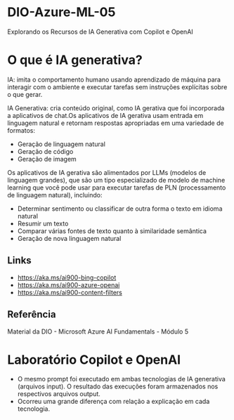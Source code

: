 # DIO-Azure-ML-05
Explorando os Recursos de IA Generativa com Copilot e OpenAI

# O que é IA generativa?
IA: imita o comportamento humano usando aprendizado de máquina para interagir com o ambiente e executar tarefas sem instruções explícitas sobre o que gerar.

IA Generativa: cria conteúdo original, como IA gerativa que foi incorporada a aplicativos de chat.Os aplicativos de IA gerativa usam entrada em linguagem natural e retornam respostas apropriadas em uma variedade de formatos:
- Geração de linguagem natural
- Geração de código
- Geração de imagem

Os aplicativos de IA gerativa são alimentados por LLMs (modelos de linguagem grandes), que são um tipo especializado de modelo de machine learning que você pode usar para executar tarefas de PLN (processamento de linguagem natural), incluindo:
- Determinar sentimento ou classificar de outra forma o texto em idioma natural
- Resumir um texto
- Comparar várias fontes de texto quanto à similaridade semântica
- Geração de nova linguagem natural

## Links
- https://aka.ms/ai900-bing-copilot   
- https://aka.ms/ai900-azure-openai
- https://aka.ms/ai900-content-filters   

## Referência
Material da DIO - Microsoft Azure AI Fundamentals - Módulo 5

# Laboratório Copilot e OpenAI
- O mesmo prompt foi executado em ambas tecnologias de IA generativa (arquivos input). O resultado das execuções foram armazenados nos respectivos arquivos output.
- Ocorreu uma grande diferença com relação a explicação em cada tecnologia.
